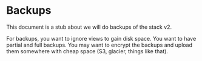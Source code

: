 Backups
=========


This document is a stub about we will do backups of the stack v2.

For backups, you want to ignore views to gain disk space. You want to have partial and full backups. You may want to encrypt the backups and upload them somewhere with cheap space (S3, glacier, things like that).
